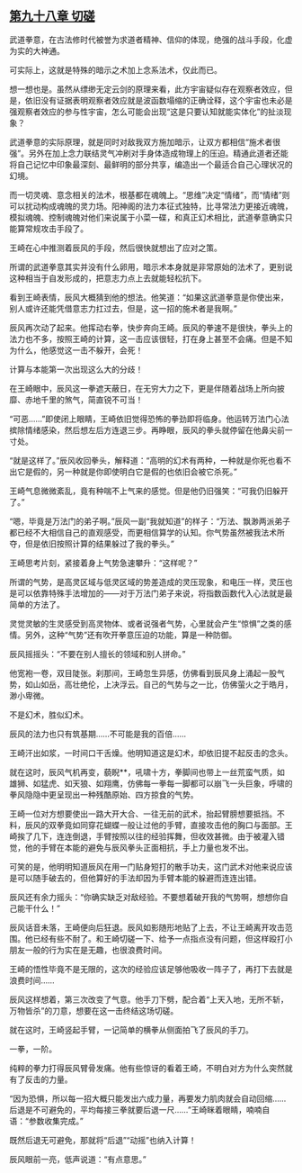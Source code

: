 ## [第九十八章 切磋](https://www.xxbiquge.com/11_11207/8874445.html)


  武道拳意，在古法修时代被誉为求道者精神、信仰的体现，绝强的战斗手段，化虚为实的大神通。

  可实际上，这就是特殊的暗示之术加上念系法术，仅此而已。

  想一想也是。虽然从缥缈无定云剑的原理来看，此方宇宙疑似存在观察者效应，但是，依旧没有证据表明观察者效应就是波函数塌缩的正确诠释，这个宇宙也未必是强观察者效应的参与性宇宙，怎么可能会出现“这是只要认知就能实体化”的扯淡现象？

  武道拳意的实际原理，就是同时对敌我双方施加暗示，让双方都相信“施术者很强”。另外在加上念力联结灵气冲刷对手身体造成物理上的压迫。精通此道者还能将自己记忆中印象最深刻、最鲜明的部分共享，编造出一个最适合自己心理状况的幻境。

  而一切灵魂、意念相关的法术，根基都在魂魄上。“思维”决定“情绪”，而“情绪”则可以扰动构成魂魄的灵力场。阳神阁的法力本征式独特，比寻常法力更接近魂魄，模拟魂魄、控制魂魄对他们来说属于小菜一碟，和真正幻术相比，武道拳意确实只能算常规攻击手段了。

  王崎在心中推测着辰风的手段，然后很快就想出了应对之策。

  所谓的武道拳意其实并没有什么卵用，暗示术本身就是非常原始的法术了，更别说这种相当于自发形成的，把意志力点上去就能轻松抗下。

  看到王崎表情，辰风大概猜到他的想法。他笑道：“如果这武道拳意是你使出来，别人或许还能凭借意志力扛过去，但是，这一招的施术者是我啊。”

  辰风再次动了起来。他挥动右拳，快步奔向王崎。辰风的拳速不是很快，拳头上的法力也不多，按照王崎的计算，这一击应该很轻，打在身上甚至不会痛。但是不知为什么，他感觉这一击不躲开，会死！

  计算与本能第一次出现这么大的分歧！

  在王崎眼中，辰风这一拳遮天蔽日，在无穷大力之下，更是伴随着战场上所向披靡、赤地千里的煞气，简直锐不可当！

  “可恶……”即使闭上眼睛，王崎依旧觉得恐怖的拳劲即将临身。他运转万法门心法摈除情绪感染，然后想左后方连退三步。再睁眼，辰风的拳头就停留在他鼻尖前一寸处。

  “就是这样了。”辰风收回拳头，解释道：“高明的幻术有两种，一种就是你死也看不出它是假的，另一种就是你即使明白它是假的也依旧会被它杀死。”

  王崎气息微微紊乱，竟有种喘不上气来的感觉。但是他仍旧强笑：“可我仍旧躲开了。”

  “嗯，毕竟是万法门的弟子啊。”辰风一副“我就知道”的样子：“万法、飘渺两派弟子都已经不大相信自己的直观感受，而更相信算学的认知。你气势虽然被我法术所夺，但是依旧按照计算的结果躲过了我的拳头。”

  王崎思考片刻，紧接着身上气势急速攀升：“这样呢？”

  所谓的气势，是高灵区域与低灵区域的势差造成的灵压现象，和电压一样，灵压也是可以依靠特殊手法增加的——对于万法门弟子来说，将指数函数代入心法就是最简单的方法了。

  灵觉灵敏的生灵感受到高灵物体、或者说强者气势，心里就会产生“惊惧”之类的感情。另外，这种“气势”还有吹开拳意压迫的功能，算是一种防御。

  辰风摇摇头：“不要在别人擅长的领域和别人拼命。”

  他宽袍一卷，双目陡张。刹那间，王崎忽生异感，仿佛看到辰风身上涌起一股气势，如山如岳，高壮绝伦，上决浮云。自己的气势与之一比，仿佛萤火之于皓月，渺小卑微。

  不是幻术，胜似幻术。

  辰风的法力也只有筑基期……不可能是我的百倍……

  王崎汗出如浆，一时间口干舌燥。他明知道这是幻术，却依旧提不起反击的念头。

  就在这时，辰风气机再变，藐睨**，吼啸十方，拳脚间也带上一丝荒蛮气质，如雄狮、如猛虎、如天狼、如翔鹰，仿佛每一拳每一脚都可以崩飞一头巨象，呼啸的拳风隐隐中更呈现出一种残酷原始、四方掠食的气势。

  王崎一位对方想要使出一路大开大合、一往无前的武术，抬起臂膀想要抵挡。不料，辰风的双拳竟如同穿花蝴蝶一般让过他的手臂，直接攻击他的胸口与面部。王崎挨了几下，连连倒退，手臂按照以往的经验挥舞，但收效甚微。由于被灌入错觉，他的手臂在本能的避免与辰风拳头正面相抗，手上力量也发不出。

  可笑的是，他明明知道辰风在用一门贴身短打的散手功夫，这门武术对他来说应该是可以随手破去的，但他算好的手法却因为手臂本能的躲避而连连出错。

  辰风还有余力摇头：“你确实缺乏对敌经验。不要想着破开我的气势啊，想想你自己能干什么！”

  辰风话音未落，王崎便向后狂退。辰风如影随形地贴了上去，不让王崎离开攻击范围。他已经有些不耐了。和王崎切磋一下、给予一点指点没有问题，但这样殴打小朋友一般的行为实在是无趣，也很浪费时间。

  王崎的悟性毕竟不是无限的，这次的经验应该足够他吸收一阵子了，再打下去就是浪费时间……

  辰风这样想着，第三次改变了气意。他手刀下劈，配合着“上天入地，无所不斩，万物皆杀”的刀意，想要在这一击终结这场切磋。

  就在这时，王崎竖起手臂，一记简单的横拳从侧面拍飞了辰风的手刀。

  一拳，一阶。

  纯粹的拳力打得辰风臂骨发痛。他有些惊讶的看着王崎，不明白对方为什么突然就有了反击的力量。

  “因为恐惧，所以每一招大概只能发出六成力量，再要发力肌肉就会自动回缩……后退是不可避免的，平均每接三拳就要后退一尺……”王崎眯着眼睛，喃喃自语：“参数收集完成。”

  既然后退无可避免，那就将“后退”“动摇”也纳入计算！

  辰风眼前一亮，低声说道：“有点意思。”
